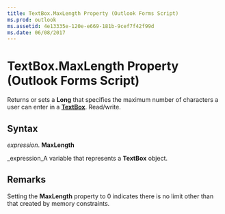 ```yaml
---
title: TextBox.MaxLength Property (Outlook Forms Script)
ms.prod: outlook
ms.assetid: 4e13335e-120e-e669-181b-9cef7f42f99d
ms.date: 06/08/2017
---
```



# TextBox.MaxLength Property (Outlook Forms Script)

Returns or sets a  **Long** that specifies the maximum number of characters a user can enter in a **[TextBox](Outlook.textbox.md)**. Read/write.


## Syntax

 _expression_. **MaxLength**

 _expression_A variable that represents a  **TextBox** object.


## Remarks

Setting the  **MaxLength** property to 0 indicates there is no limit other than that created by memory constraints.


